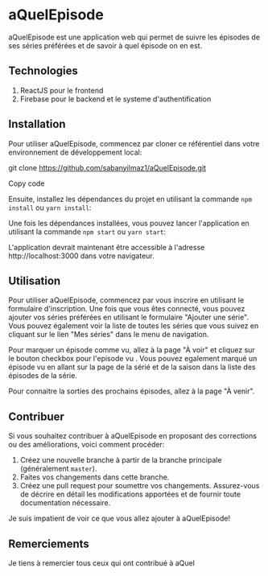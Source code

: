 # aQuelEpisode

aQuelEpisode est une application web qui permet de suivre les épisodes de ses séries préférées et de savoir à quel épisode on en est.

## Technologies

1. ReactJS pour le frontend
2. Firebase pour le backend et le systeme d'authentification

## Installation

Pour utiliser aQuelEpisode, commencez par cloner ce référentiel dans votre environnement de développement local:

git clone https://github.com/sabanyilmaz1/aQuelEpisode.git

Copy code

Ensuite, installez les dépendances du projet en utilisant la commande `npm install` ou `yarn install`:

Une fois les dépendances installées, vous pouvez lancer l'application en utilisant la commande `npm start` ou `yarn start`:

L'application devrait maintenant être accessible à l'adresse http://localhost:3000 dans votre navigateur.

## Utilisation

Pour utiliser aQuelEpisode, commencez par vous inscrire en utilisant le formulaire d'inscription. Une fois que vous êtes connecté, vous pouvez ajouter vos séries préférées en utilisant le formulaire "Ajouter une série". Vous pouvez également voir la liste de toutes les séries que vous suivez en cliquant sur le lien "Mes séries" dans le menu de navigation.

Pour marquer un épisode comme vu, allez à la page "À voir" et cliquez sur le bouton checkbox pour l'episode vu . Vous pouvez egalement marqué un épisode vu en allant sur la page de la sérié et de la saison dans la liste des épisodes de la série.

Pour connaitre la sorties des prochains épisodes, allez à la page "À venir".

## Contribuer

Si vous souhaitez contribuer à aQuelEpisode en proposant des corrections ou des améliorations, voici comment procéder:

1. Créez une nouvelle branche à partir de la branche principale (généralement `master`).
2. Faites vos changements dans cette branche.
3. Créez une pull request pour soumettre vos changements. Assurez-vous de décrire en détail les modifications apportées et de fournir toute documentation nécessaire.

Je suis impatient de voir ce que vous allez ajouter à aQuelEpisode!

## Remerciements

Je tiens à remercier tous ceux qui ont contribué à aQuel
